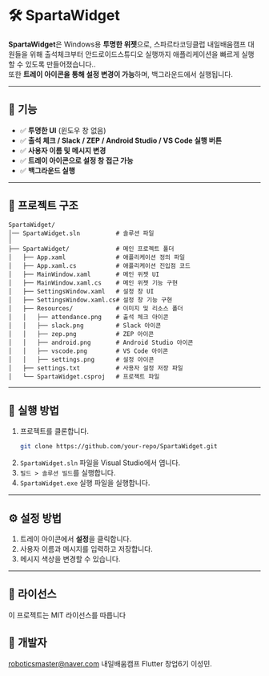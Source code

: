 # 🛠 SpartaWidget

**SpartaWidget**은 Windows용 **투명한 위젯**으로, 스파르타코딩클럽 내일배움캠프 대원들을 위해 출석체크부터 안드로이드스튜디오 실행까지 애플리케이션을 빠르게 실행할 수 있도록 만들어졌습니다..  
또한 **트레이 아이콘을 통해 설정 변경이 가능**하며, 백그라운드에서 실행됩니다.

---

## 📌 기능
- ✅ **투명한 UI** (윈도우 창 없음)
- ✅ **출석 체크 / Slack / ZEP / Android Studio / VS Code 실행 버튼**
- ✅ **사용자 이름 및 메시지 변경**
- ✅ **트레이 아이콘으로 설정 창 접근 가능**
- ✅ **백그라운드 실행**

---

## 📂 프로젝트 구조
```plaintext
SpartaWidget/
│── SpartaWidget.sln          # 솔루션 파일
│
├── SpartaWidget/             # 메인 프로젝트 폴더
│   ├── App.xaml              # 애플리케이션 정의 파일
│   ├── App.xaml.cs           # 애플리케이션 진입점 코드
│   ├── MainWindow.xaml       # 메인 위젯 UI
│   ├── MainWindow.xaml.cs    # 메인 위젯 기능 구현
│   ├── SettingsWindow.xaml   # 설정 창 UI
│   ├── SettingsWindow.xaml.cs# 설정 창 기능 구현
│   ├── Resources/            # 이미지 및 리소스 폴더
│   │   ├── attendance.png    # 출석 체크 아이콘
│   │   ├── slack.png         # Slack 아이콘
│   │   ├── zep.png           # ZEP 아이콘
│   │   ├── android.png       # Android Studio 아이콘
│   │   ├── vscode.png        # VS Code 아이콘
│   │   ├── settings.png      # 설정 아이콘
│   ├── settings.txt          # 사용자 설정 저장 파일
│   └── SpartaWidget.csproj   # 프로젝트 파일
```

---

## 🚀 실행 방법
1. 프로젝트를 클론합니다.
   ```sh
   git clone https://github.com/your-repo/SpartaWidget.git
   ```
2. `SpartaWidget.sln` 파일을 Visual Studio에서 엽니다.
3. `빌드 > 솔루션 빌드`를 실행합니다.
4. `SpartaWidget.exe` 실행 파일을 실행합니다.

---

## ⚙ 설정 방법
1. 트레이 아이콘에서 **설정**을 클릭합니다.
2. 사용자 이름과 메시지를 입력하고 저장합니다.
3. 메시지 색상을 변경할 수 있습니다.

---

## 📜 라이선스
이 프로젝트는 MIT 라이선스를 따릅니다

## 📌 개발자
roboticsmaster@naver.com
내일배움캠프 Flutter 창업6기 이성민.